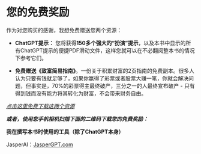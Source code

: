 # 您的免费奖励

作为对您购买的感谢，我想免费赠送您两个资源：

+   **ChatGPT提示：** 您将获得**150多个强大的“扮演”提示**，以及本书中显示的所有ChatGPT提示的便捷PDF滑动文件，这样您就可以在不必翻阅整本书的情况下参考它们。

+   **免费赠送《致富简易指南》**。一份关于积累财富的2页指南的免费副本。很多人认为只要有钱就足够了，如果你赢得了彩票或者股票大赚一笔，你就会解决问题，但事实是，70%的彩票得主最终破产，三分之一的人最终宣布破产 - 只有得到钱而没有能力将其转化为财富，不会带来财务自由。

[*点击这里免费下载这两个资源*](https://retiredecadesearly.com/bonus/)

***或者，使用您手机相机扫描下面的二维码下载您的免费奖励：***

**我在撰写本书时使用的工具（除了ChatGPT本身）**

JasperAI：[JasperGPT.com](http://jaspergpt.com)
